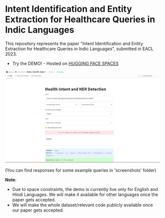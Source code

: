 # Intent Identification and Entity Extraction for Healthcare Queries in Indic Languages

This repository represents the paper "Intent Identification and Entity Extraction for Healthcare Queries in Indic Languages", submitted in EACL 2023.

* Try the DEMO! - Hosted on [HUGGING FACE SPACES](https://huggingface.co/spaces/indichealth/indic-health-demo)

![Demo](./screenshots/english_query_1.png)

(You can find responses for some example queries in 'screenshots' folder)


**Note**:
* Due to space constraints, the demo is currently live only for English and Hindi Languages. We will make it available for other languages once the paper gets accepted.
* We will make the whole dataset/relevant code publicly available once our paper gets accepted.
         
